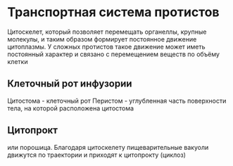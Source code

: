 # Транспортная система протистов
Цитоскелет, который позволяет перемещать органеллы, крупные молекулы, и таким образом формирует постоянное движение цитоплазмы.
У сложных протистов такое движение может иметь постоянный характер и связано с перемещением веществ по объёму клетки

## Клеточный рот инфузории
Цитостома - клеточный рот
Перистом - углубленная часть поверхности тела, на которой расположена цитостома

## Цитопрокт 
или порошица. Благодаря цитоскелету пищеварительные вакуоли движутся по траектории и приходят к цитопрокту (циклоз)
